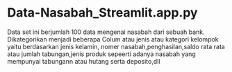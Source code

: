 # Data-Nasabah_Streamlit.app.py
 Data set ini berjumlah 100 data mengenai nasabah dari sebuah bank. Dikategorikan menjadi beberapa Colum atau jenis atau kategori kelompok yaitu berdasarkan jenis kelamin, nomer nasabah,penghasilan,saldo rata rata atau jumlah tabungan,jenis  produk sepeerti adanya nasabah yang mempunyai tabungann atau hutang serta deposito,dll
